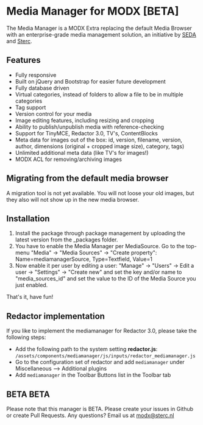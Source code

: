 # Media Manager for MODX [BETA]
The Media Manager is a MODX Extra replacing the default Media Browser with an enterprise-grade media management solution, an initiative by [SEDA](https://seda.digital/) and [Sterc](https://www.sterc.com).

## Features
- Fully responsive
- Built on jQuery and Bootstrap for easier future development
- Fully database driven
- Virtual categories, instead of folders to allow a file to be in multiple categories
- Tag support
- Version control for your media
- Image editing features, including resizing and cropping
- Ability to publish/unpublish media with reference-checking
- Support for TinyMCE, Redactor 3.0, TV's, ContentBlocks
- Meta data for images out of the box: id, version, filename, version, author, dimensions (original + cropped image size), category, tags)
- Unlimited additional meta data (like TV's for images!)
- MODX ACL for removing/archiving images

## Migrating from the default media browser
A migration tool is not yet available. You will not loose your old images, but they also will not show up in the new media browser.

## Installation
1. Install the package through package management by uploading the latest version from the _packages folder.
2. You have to enable the Media Manager per MediaSource. Go to the top-menu "Media" -> "Media Sources" -> "Create property": Name=mediamanagerSource, Type=Textfield, Value=1
3. Now enable it per user by editing a user: "Manage" -> "Users" -> Edit a user -> "Settings" -> "Create new" and set the key and/or name to "media_sources_id" and set the value to the ID of the Media Source you just enabled.

That's it, have fun!

## Redactor implementation
If you like to implement the mediamanager for Redactor 3.0, please take the following steps:
* Add the following path to the system setting **redactor.js**: `/assets/components/mediamanager/js/inputs/redactor_mediamanager.js`
* Go to the configuration set of redactor and add `mediamanager` under Miscellaneous --> Additional plugins
* Add `mediamanager` in the Toolbar Buttons list in the Toolbar tab

## BETA BETA
Please note that this manager is BETA. Please create your issues in Github or create Pull Requests. Any questions? Email us at modx@sterc.nl
